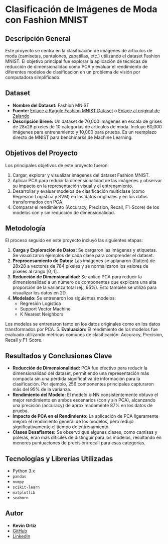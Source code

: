 # Clasificación de Imágenes de Moda con Fashion MNIST

## Descripción General

Este proyecto se centra en la clasificación de imágenes de artículos de moda (camisetas, pantalones, zapatillas, etc.) utilizando el dataset Fashion MNIST. El objetivo principal fue explorar la aplicación de técnicas de reducción de dimensionalidad como PCA y evaluar el rendimiento de diferentes modelos de clasificación en un problema de visión por computadora simplificado.

## Dataset

* **Nombre del Dataset:** Fashion MNIST
* **Fuente:** [Enlace a Kaggle Fashion MNIST Dataset](https://www.kaggle.com/datasets/zalando-research/fashionmnist) o [Enlace al original de Zalando](https://github.com/zalandoresearch/fashion-mnist)
* **Descripción Breve:** Un dataset de 70,000 imágenes en escala de grises de 28x28 píxeles de 10 categorías de artículos de moda. Incluye 60,000 imágenes para entrenamiento y 10,000 para prueba. Es un reemplazo directo de MNIST para benchmarks de Machine Learning.

## Objetivos del Proyecto

Los principales objetivos de este proyecto fueron:

1.  Cargar, explorar y visualizar imágenes del dataset Fashion MNIST.
2.  Aplicar PCA para reducir la dimensionalidad de las imágenes y observar su impacto en la representación visual y el entrenamiento.
3.  Desarrollar y evaluar modelos de clasificación multiclase (como Regresión Logística y SVM) en los datos originales y en los datos transformados con PCA.
4.  Comparar el rendimiento (Accuracy, Precision, Recall, F1-Score) de los modelos con y sin reducción de dimensionalidad.

## Metodología

El proceso seguido en este proyecto incluyó las siguientes etapas:

1.  **Carga y Exploración de Datos:** Se cargaron las imágenes y etiquetas. Se visualizaron ejemplos de cada clase para comprender el dataset.
2.  **Preprocesamiento de Datos:** Las imágenes se aplanaron (flatten) de 28x28 a vectores de 784 píxeles y se normalizaron los valores de píxeles al rango [0, 1].
3.  **Reducción de Dimensionalidad:** Se aplicó PCA para reducir la dimensionalidad a un número de componentes que explicara una alta proporción de la varianza total (ej., 95%). Esto también se utilizó para visualizar los datos en 2D.
4.  **Modelado:** Se entrenaron los siguientes modelos:
    * Regresión Logística
    * Support Vector Machine
    * K Nearest Neighbors

Los modelos se entrenaron tanto en los datos originales como en los datos transformados por PCA.
5.  **Evaluación:** El rendimiento de los modelos fue evaluado utilizando métricas comunes de clasificación: Accuracy, Precision, Recall y F1-Score.

## Resultados y Conclusiones Clave

* **Reducción de Dimensionalidad:** PCA fue efectivo para reducir la dimensionalidad del dataset, permitiendo una representación más compacta sin una pérdida significativa de información para la clasificación. Por ejemplo, 256 componentes principales capturaron más del 95% de la varianza.
* **Rendimiento del Modelo:** El modelo k-NN consistentemente obtuvo el mejor rendimiento en ambos escenarios (con y sin PCA), alcanzando una precisión (accuracy) de aproximadamente 87% en los datos de prueba.
* **Impacto de PCA en el Rendimiento:** La aplicación de PCA ligeramente mejoró el rendimiento general de los modelos, pero redujo significativamente el tiempo de entrenamiento.
* **Clases Desafiantes:** Se observó que algunas clases, como camisas y poleras, eran más difíciles de distinguir para los modelos, resultando en menores puntuaciones de precisión/recall para esas categorías.

## Tecnologías y Librerías Utilizadas

* Python 3.x
* `pandas`
* `numpy`
* `scikit-learn`
* `matplotlib`
* `seaborn`

## Autor

* **Kevin Ortiz**
* [GitHub](https://github.com/Kevin2558)
* [LinkedIn](https://www.linkedin.com/in/tu-perfil-linkedin/)
